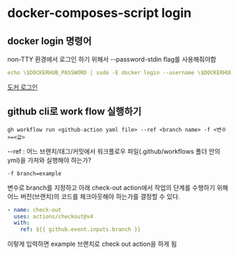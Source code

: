 # docker-composes-script login

## docker login 명령어

non-TTY 환경에서 로그인 하기 위해서 --password-stdin flag를 사용해줘야함

```yml
echo \$DOCKERHUB_PASSWORD | sudo -E docker login --username \$DOCKERHUB_USERNAME --password-stdin
```

[도커 로그인](https://docs.docker.com/reference/cli/docker/login/)

## github cli로 work flow 실행하기

```shell
gh workflow run <github-action yaml file> --ref <branch name> -f <변수>=<값>
```

--ref : 어느 브랜치/태그/커밋에서 워크플로우 파일(.github/workflows 폴더 안의 yml)을 가져와 실행해야 하는가?


```shell
-f branch=example
```

변수로 branch를 지정하고 아래 check-out action에서 작업의 단계를 수행하기 위해 어느 버전(브랜치)의 코드를 체크아웃해야 하는가를 결정할 수 있다.

```yml
- name: check-out
  uses: actions/checkout@v4
  with:
    ref: ${{ github.event.inputs.branch }}

```

이렇게 입력하면 example 브랜치로 check out action을 하게 됨
